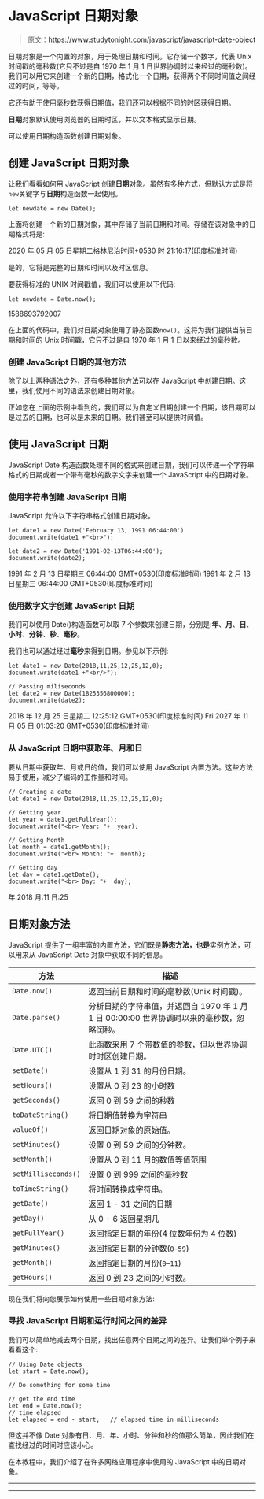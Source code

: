 # JavaScript 日期对象

> 原文：<https://www.studytonight.com/javascript/javascript-date-object>

日期对象是一个内置的对象，用于处理日期和时间。它存储一个数字，代表 Unix 时间戳的毫秒数(它只不过是自 1970 年 1 月 1 日世界协调时以来经过的毫秒数)。我们可以用它来创建一个新的日期，格式化一个日期，获得两个不同时间值之间经过的时间，等等。

它还有助于使用毫秒数获得日期值，我们还可以根据不同的时区获得日期。

**日期**对象默认使用浏览器的日期时区，并以文本格式显示日期。

可以使用日期构造函数创建日期对象。

## 创建 JavaScript 日期对象

让我们看看如何用 JavaScript 创建**日期**对象。虽然有多种方式，但默认方式是将`new`关键字与**日期**构造函数一起使用。

```
let newdate = new Date();
```

上面将创建一个新的日期对象，其中存储了当前日期和时间。存储在该对象中的日期格式将是:

2020 年 05 月 05 日星期二格林尼治时间+0530 时 21:16:17(印度标准时间)

是的，它将是完整的日期和时间以及时区信息。

要获得标准的 UNIX 时间戳值，我们可以使用以下代码:

```
let newdate = Date.now();
```

1588693792007

在上面的代码中，我们对日期对象使用了静态函数`now()`。这将为我们提供当前日期和时间的 Unix 时间戳，它只不过是自 1970 年 1 月 1 日以来经过的毫秒数。

### 创建 JavaScript 日期的其他方法

除了以上两种语法之外，还有多种其他方法可以在 JavaScript 中创建日期。这里，我们使用不同的语法来创建日期对象。

正如您在上面的示例中看到的，我们可以为自定义日期创建一个日期，该日期可以是过去的日期，也可以是未来的日期。我们甚至可以提供时间值。

## 使用 JavaScript 日期

JavaScript Date 构造函数处理不同的格式来创建日期，我们可以传递一个字符串格式的日期或者一个带有毫秒的数字文字来创建一个 JavaScript 中的日期对象。

### 使用字符串创建 JavaScript 日期

JavaScript 允许以下字符串格式创建日期对象。

```
let date1 = new Date('February 13, 1991 06:44:00')
document.write(date1 +"<br>");

let date2 = new Date('1991-02-13T06:44:00');
document.write(date2);
```

1991 年 2 月 13 日星期三 06:44:00 GMT+0530(印度标准时间)
1991 年 2 月 13 日星期三 06:44:00 GMT+0530(印度标准时间)

### 使用数字文字创建 JavaScript 日期

我们可以使用 Date()构造函数可以取 7 个参数来创建日期，分别是:**年**、**月**、**日**、**小时**、**分钟**、**秒**、**毫秒**。

我们也可以通过经过**毫秒**来得到日期。参见以下示例:

```
let date1 = new Date(2018,11,25,12,25,12,0);
document.write(date1 +"<br/>");

// Passing miliseconds
let date2 = new Date(1825356800000);
document.write(date2); 
```

2018 年 12 月 25 日星期二 12:25:12 GMT+0530(印度标准时间)
Fri 2027 年 11 月 05 日 01:03:20 GMT+0530(印度标准时间)

### 从 JavaScript 日期中获取年、月和日

要从日期中获取年、月或日的值，我们可以使用 JavaScript 内置方法。这些方法易于使用，减少了编码的工作量和时间。

```
// Creating a date
let date1 = new Date(2018,11,25,12,25,12,0);

// Getting year
let year = date1.getFullYear();
document.write("<br> Year: "+  year);

// Getting Month
let month = date1.getMonth();
document.write("<br> Month: "+  month);

// Getting day
let day = date1.getDate();
document.write("<br> Day: "+  day);
```

年:2018
月:11
日:25

## 日期对象方法

JavaScript 提供了一组丰富的内置方法，它们既是**静态方法，也是**实例方法，可以用来从 JavaScript Date 对象中获取不同的信息。

| **方法** | **描述** |
| --- | --- |
| `Date.now()` | 返回当前日期和时间的毫秒数(Unix 时间戳)。 |
| `Date.parse()` | 分析日期的字符串值，并返回自 1970 年 1 月 1 日 00:00:00 世界协调时以来的毫秒数，忽略闰秒。 |
| `Date.UTC()` | 此函数采用 7 个带数值的参数，但以世界协调时时区创建日期。 |
| `setDate()` | 设置从 1 到 31 的月份日期。 |
| `setHours()` | 设置从 0 到 23 的小时数 |
| `getSeconds()` | 返回 0 到 59 之间的秒数 |
| `toDateString()` | 将日期值转换为字符串 |
| `valueOf()` | 返回日期对象的原始值。 |
| `setMinutes()` | 设置 0 到 59 之间的分钟数。 |
| `setMonth()` | 设置从 0 到 11 月的数值等值范围 |
| `setMilliseconds()` | 设置 0 到 999 之间的毫秒数 |
| `toTimeString()` | 将时间转换成字符串。 |
| `getDate()` | 返回 1 - 31 之间的日期 |
| `getDay()` | 从 0 - 6 返回星期几 |
| `getFullYear()` | 返回指定日期的年份(4 位数年份为 4 位数) |
| `getMinutes()` | 返回指定日期的分钟数(`0`–`59`) |
| `getMonth()` | 返回指定日期的月份(`0`–`11`) |
| `getHours()` | 返回 0 到 23 之间的小时数。 |

现在我们将向您展示如何使用一些日期对象方法:

### 寻找 JavaScript 日期和运行时间之间的差异

我们可以简单地减去两个日期，找出任意两个日期之间的差异。让我们举个例子来看看这个:

```
// Using Date objects
let start = Date.now();

// Do something for some time

// get the end time
let end = Date.now();
// time elapsed
let elapsed = end - start;   // elapsed time in milliseconds
```

但这并不像 Date 对象有日、月、年、小时、分钟和秒的值那么简单，因此我们在查找经过的时间时应该小心。

在本教程中，我们介绍了在许多网络应用程序中使用的 JavaScript 中的日期对象。

* * *

* * *